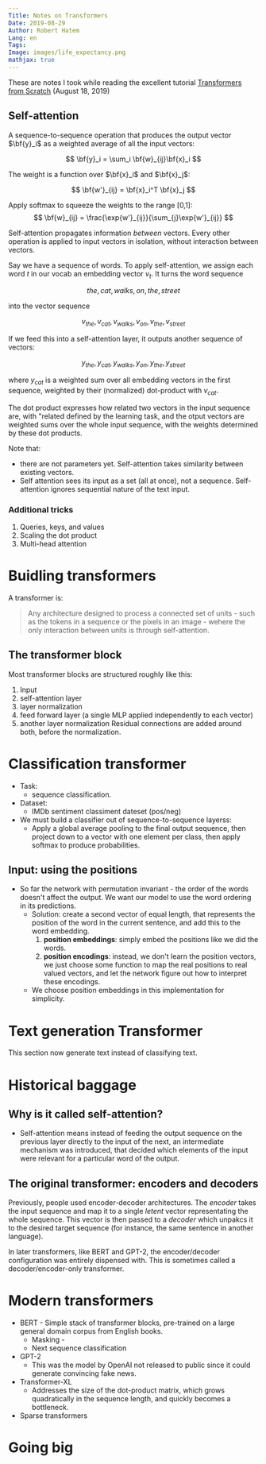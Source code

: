 ```yaml
---
Title: Notes on Transformers
Date: 2019-08-29
Author: Robert Hatem
Lang: en
Tags:
Image: images/life_expectancy.png
mathjax: true
---
```


These are notes I took  while reading the excellent tutorial [Transformers from Scratch](http://peterbloem.nl/blog/transformers) (August 18, 2019)
## Self-attention
A sequence-to-sequence operation that produces the output vector $\bf{y}_i$ as a weighted average of all the input vectors:
 
$$ \bf{y}_i = \sum_i \bf{w}_{ij}\bf{x}_i  $$
  
The weight is a function over $\bf{x}_i$ and $\bf{x}_j$:

$$ \bf{w'}_{ij} = \bf{x}_i^T \bf{x}_j $$

Apply softmax to squeeze the weights to the range [0,1]:
$$ \bf{w}_{ij} = \frac{\exp{w'}_{ij}}{\sum_{j}\exp{w'}_{ij}} $$

Self-attention propagates information _between_ vectors. Every other operation is applied to input vectors in isolation, without interaction between vectors.

Say we have a sequence of words. To apply self-attention, we assign each word $t$ in our vocab an embedding vector $v_t$. It turns the word sequence

$$ the, cat, walks, on, the , street$$

into the vector sequence 

$$ v_{the}, v_{cat}, v_{walks}, v_{on}, v_{the}, v_{street} $$

If we feed this into a self-attention layer, it outputs another sequence of vectors:

$$ y_{the}, y_{cat}, y_{walks}, y_{on}, y_{the}, y_{street} $$

where $y_{cat}$ is a weighted sum over all embedding vectors in the first sequence, weighted by their (normalized) dot-product with $v_{cat}$.

The dot product expresses how related two vectors in the input sequence are, with "related defined by the learning task, and the otput vectors are weighted sums over the whole input sequence, with the weights determined by these dot products.

Note that:
  * there are not parameters yet. Self-attention takes similarity between existing vectors.
  * Self attention sees its input as a set (all at once), not a sequence. Self-attention ignores sequential nature of the text input.
  
### Additional tricks
1. Queries, keys, and values
2. Scaling the dot product
3. Multi-head attention

# Buidling transformers
A transformer is:
> Any architecture designed to process a connected set of units - such as the tokens in a sequence or the pixels in an image - wehere the only interaction between units is through self-attention.

## The transformer block
Most transformer blocks are structured roughly like this:
  1. Input
  2. self-attention layer
  3. layer normalization
  4. feed forward layer (a single MLP applied independently to each vector)
  5. another layer normalization
Residual connections are added around both, before the normalization.

# Classification transformer
* Task:
  * sequence classification.
* Dataset:
  * IMDb sentiment classiment dateset (pos/neg)
* We must build a classifier out of sequence-to-sequence layerss:
    * Apply a global average pooling to the final output sequence, then project down to a vector with one element per class, then apply softmax to produce probabilities.

## Input: using the positions
* So far the network with permutation invariant - the order of the words doesn't affect the output. We want our model to use the word ordering in its predictions.
  * Solution: create a second vector of equal length, that represents the position of the word in the current sentence, and add this to the word embedding.
    1. __position embeddings__: simply embed the positions like we did the words.
    2. __position encodings__: instead, we don't learn the position vectors, we just choose some function to map the real positions to real valued vectors, and let the network figure out how to interpret these encodings.
  * We choose position embeddings in this implementation for simplicity.
    
# Text generation Transformer
This section now generate text instead of classifying text.

# Historical baggage
## Why is it called self-attention?
* Self-attention means instead of feeding the output sequence on the previous layer directly to the input of the next, an intermediate mechanism was introduced, that decided which elements of the input were relevant for a particular word of the output.

## The original transformer: encoders and decoders
Previously, people used encoder-decoder architectures. The _encoder_ takes the input sequence and map it to a single _letent_ vector representating the whole sequence. This vector is then passed to a _decoder_ which unpakcs it to the desired target sequence (for instance, the same sentence in another language).

In later transformers, like BERT and GPT-2, the encoder/decoder configuration was entirely dispensed with. This is sometimes called a decoder/encoder-only transformer.

# Modern transformers
* BERT - Simple stack of transformer blocks, pre-trained on a large general domain corpus from English books.
  * Masking - 
  * Next sequence classification
* GPT-2
  * This was the model by OpenAI not released to public since it could generate convincing fake news.
* Transformer-XL
  * Addresses the size of the dot-product matrix, which grows quadratically in the sequence length, and quickly becomes a bottleneck.
* Sparse transformers

# Going big

